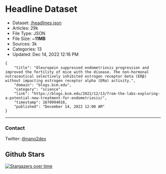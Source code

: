 # Headline Dataset

- Dataset: [/headlines.json](https://raw.githubusercontent.com/fwd/news/master/headlines.json) 
- Articles: 29k
- File Type: JSON
- File Size: ~**11MB**
- Sources: 3k
- Categories: 13
- Updated: Dec 14, 2022 12:16 PM

```
{
    "title": "Oleuropein suppressed endometriosis progression and improved the fertility of mice with the disease. The non-hormonal nutraceutical selectively inhibited estrogen receptor beta (ERβ) without impacting estrogen receptor alpha (ERα) activity.",
    "domain": "blogs.bcm.edu",
    "category": "science",
    "link": "https://blogs.bcm.edu/2022/12/13/from-the-labs-exploring-a-potential-new-treatment-for-endometriosis/",
    "timestamp": 1670994016,
    "published": "December 14, 2022 12:00 AM"
}
```

---

### Contact 

Twitter: [@nano2dev](https://twitter.com/nano2dev)

## Github Stars

[![Stargazers over time](https://starchart.cc/fwd/news.svg)](https://starchart.cc/fwd/news)
